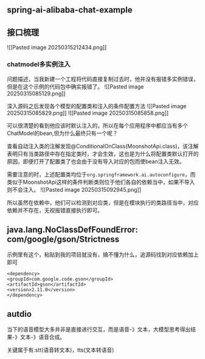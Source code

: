 

## spring-ai-alibaba-chat-example

## 接口梳理

![[Pasted image 20250315212434.png]]

### chatmodel多实例注入
问题描述，当我新建一个工程将代码直接复制过去时，他并没有报错多实例错误，但是在这个示例的代码包中确实报错了。
![[Pasted image 20250315085129.png]]


深入源码之后发现各个模型的配置类和注入的条件配置方法
![[Pasted image 20250315085829.png]]
![[Pasted image 20250315085858.png]]

可以很清楚的看到他应该时默认注入的，所以在每个应用程序中都应当有多个ChatModel的bean,但为什么最终只有一个呢？


查看自动注入类的注解发现@ConditionalOnClass(MoonshotApi.class)，该注解表明只有当类路径中存在指定类时，才会生效，这也是为什么将配置类默认打开的原因，即便打开了配置类了也会由于没有导入对应的包而使bean注入无效。

需要注意的时，上述配置类均位于`org.springframework.ai.autoconfigure`，而类似于MoonshotApi这样的条件判断类则位于他们各自的依赖当中，如果不导入则不会注入。
![[Pasted image 20250315092945.png]]


所以虽然在依赖中，他们可以检测到对应类，但是在模块执行的类路径当中，对应依赖并不存在，无视报错直接执行即可。




## java.lang.NoClassDefFoundError: com/google/gson/Strictness

示例里有这个，粘贴到我的项目就没有，搞不懂为什么，追源码找到对应依赖加上即可
```
<dependency>  
<groupId>com.google.code.gson</groupId>  
<artifactId>gson</artifactId>  
<version>2.11.0</version>  
</dependency>
```



## autdio

当下的语音模型大多并非是直接进行交互，而是语音-》文本，大模型思考得出结果-》文本-》语音合成。

关键属于有:stt(语音转文本)，tts(文本转语音)

